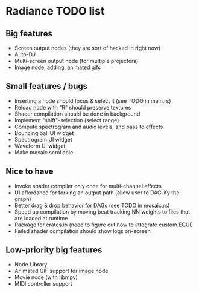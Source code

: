 Radiance TODO list
==================

Big features
------------

* Screen output nodes (they are sort of hacked in right now)
* Auto-DJ
* Multi-screen output node (for multiple projectors)
* Image node: adding, animated gifs

Small features / bugs
---------------------

* Inserting a node should focus & select it (see TODO in main.rs)
* Reload node with "R" should preserve textures
* Shader compilation should be done in background
* Implement "shift"-selection (select range)
* Compute spectrogram and audio levels, and pass to effects
* Bouncing ball UI widget
* Spectrogram UI widget
* Waveform UI widget
* Make mosaic scrollable

Nice to have
------------

* Invoke shader compiler only once for multi-channel effects
* UI affordance for forking an output path (allow user to DAG-ify the graph)
* Better drag & drop behavior for DAGs (see TODO in mosaic.rs)
* Speed up compilation by moving beat tracking NN weights to files that are loaded at runtime
* Package for crates.io (need to figure out how to integrate custom EGUI)
* Failed shader compilation should show logs on-screen

Low-priority big features
-------------------------

* Node Library
* Animated GIF support for image node
* Movie node (with libmpv)
* MIDI controller support
